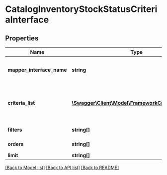 # CatalogInventoryStockStatusCriteriaInterface

## Properties
Name | Type | Description | Notes
------------ | ------------- | ------------- | -------------
**mapper_interface_name** | **string** | Associated Mapper Interface name | 
**criteria_list** | [**\Swagger\Client\Model\FrameworkCriteriaInterface[]**](FrameworkCriteriaInterface.md) | Criteria objects added to current Composite Criteria | 
**filters** | **string[]** | List of filters | 
**orders** | **string[]** | Ordering criteria | 
**limit** | **string[]** | Limit | 

[[Back to Model list]](../README.md#documentation-for-models) [[Back to API list]](../README.md#documentation-for-api-endpoints) [[Back to README]](../README.md)


